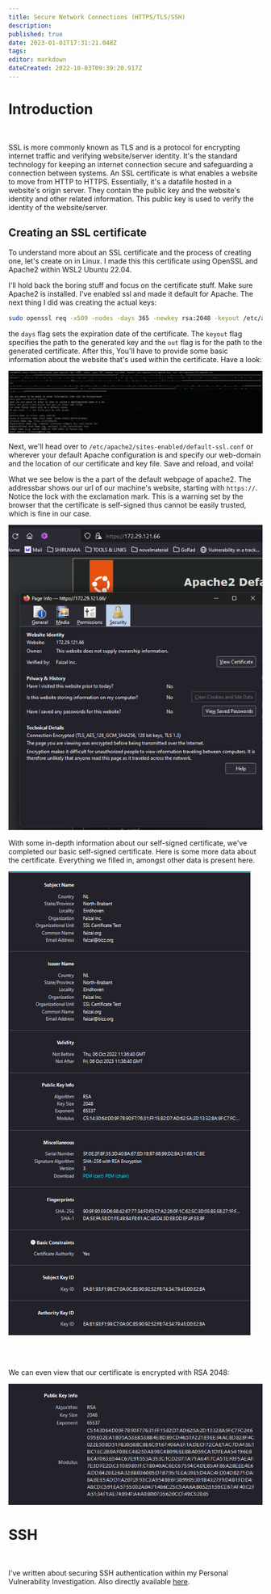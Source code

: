 ```yaml
---
title: Secure Network Connections (HTTPS/TLS/SSH)
description: 
published: true
date: 2023-01-01T17:31:21.048Z
tags: 
editor: markdown
dateCreated: 2022-10-03T09:39:20.917Z
---
```


# Introduction 
<br />

SSL is more commonly known as TLS and is a protocol for encrypting internet traffic and verifying website/server identity. It's the standard technology for keeping an internet connection secure and safeguarding a connection between systems. An SSL certificate is what enables a website to move from HTTP to HTTPS. Essentially, it's a datafile hosted in a website's origin server. They contain the public key and the website's identity and other related information. This public key is used to verify the identity of the website/server. 
<br />

## Creating an SSL certificate
To understand more about an SSL certificate and the process of creating one, let's create on in Linux.
I made this this certificate using OpenSSL and Apache2 within WSL2 Ubuntu 22.04.
<br />

I'll hold back the boring stuff and focus on the certificate stuff. Make sure Apache2 is installed. I've enabled ssl and made it default for Apache. The next thing I did was creating the actual keys:

```bash
sudo openssl req -x509 -nodes -days 365 -newkey rsa:2048 -keyout /etc/apache2/ssl/apache.key -out /etc/apache2/ssl/apache.crt
```

the `days` flag sets the expiration date of the certificate. The `keyout` flag specifies the path to the generated key and the `out` flag is for the path to the generated certificate. After this, You'll have to provide some basic information about the website that's used within the certificate. Have a look:


![self-ssl1.png](/bok/self-ssl1.png)
<br />

Next, we'll head over to `/etc/apache2/sites-enabled/default-ssl.conf` or wherever your default Apache configuration is and specify our web-domain and the location of our certificate and key file. Save and reload, and voila!

What we see below is the a part of the default webpage of apache2. The addressbar shows our url of our machine's website, starting with `https://`. Notice the lock with the exclamation mark. This is a warning set by the browser that the certificate is self-signed thus cannot be easily trusted, which is fine in our case.

![self-ssl2.png](/bok/self-ssl2.png)
<br />

With some in-depth information about our self-signed certificate, we've completed our basic self-signed certificate. 
Here is some more data about the certificate. Everything we filled in, amongst other data is present here.

![self-ssl3.png](/bok/self-ssl3.png)

<br />
<br />

We can even view that our certificate is encrypted with RSA 2048:

![self-ssl4.png](/bok/self-ssl4.png)

# SSH
<br />

I've written about securing SSH authentication within my Personal Vulnerability Investigation. Also directly available [here](https://stories.shiruvaaa.net/home-server-security/#ssh).

<br />